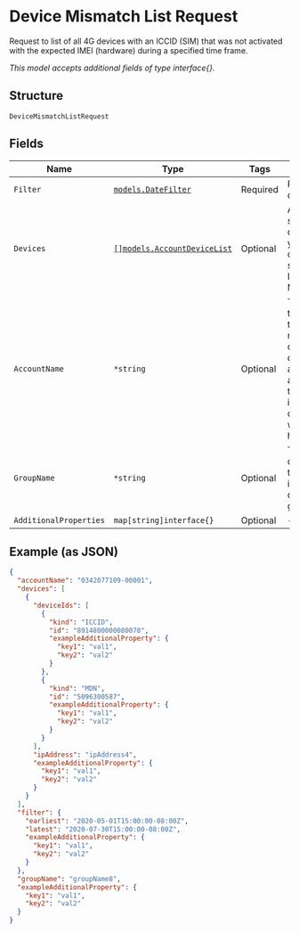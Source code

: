 
# Device Mismatch List Request

Request to list of all 4G devices with an ICCID (SIM) that was not activated with the expected IMEI (hardware) during a specified time frame.

*This model accepts additional fields of type interface{}.*

## Structure

`DeviceMismatchListRequest`

## Fields

| Name | Type | Tags | Description |
|  --- | --- | --- | --- |
| `Filter` | [`models.DateFilter`](../../doc/models/date-filter.md) | Required | Filter out the dates. |
| `Devices` | [`[]models.AccountDeviceList`](../../doc/models/account-device-list.md) | Optional | A list of specific devices that you want to check, specified by ICCID or MDN. |
| `AccountName` | `*string` | Optional | The account that you want to search for mismatched devices. If you don't specify an accountName, the search includes all devices to which you have access. |
| `GroupName` | `*string` | Optional | The name of a device group, to only include devices in that group. |
| `AdditionalProperties` | `map[string]interface{}` | Optional | - |

## Example (as JSON)

```json
{
  "accountName": "0342077109-00001",
  "devices": [
    {
      "deviceIds": [
        {
          "kind": "ICCID",
          "id": "8914800000080078",
          "exampleAdditionalProperty": {
            "key1": "val1",
            "key2": "val2"
          }
        },
        {
          "kind": "MDN",
          "id": "5096300587",
          "exampleAdditionalProperty": {
            "key1": "val1",
            "key2": "val2"
          }
        }
      ],
      "ipAddress": "ipAddress4",
      "exampleAdditionalProperty": {
        "key1": "val1",
        "key2": "val2"
      }
    }
  ],
  "filter": {
    "earliest": "2020-05-01T15:00:00-08:00Z",
    "latest": "2020-07-30T15:00:00-08:00Z",
    "exampleAdditionalProperty": {
      "key1": "val1",
      "key2": "val2"
    }
  },
  "groupName": "groupName8",
  "exampleAdditionalProperty": {
    "key1": "val1",
    "key2": "val2"
  }
}
```

